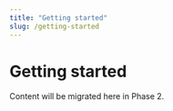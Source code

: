 ```yaml
---
title: "Getting started"
slug: /getting-started
---
```


# Getting started

Content will be migrated here in Phase 2.

